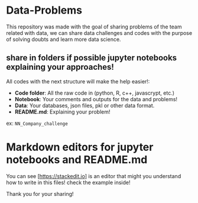 # Data-Problems
This repository was made with the goal of sharing problems of the team related with data, we can share data challenges and codes with the purpose of solving doubts and learn more data science.

## share in folders if possible jupyter notebooks explaining your approaches!

All codes with the next structure will make the help easier!: 

- **Code folder**: All the raw code in (python, R, c++, javascrypt, etc.)
- **Notebook**: Your comments and outputs for the data and problems!
- **Data**: Your databases, json files, pkl or other data format.
- **README.md**: Explaining your problem! 

ex: `NN_Company_challenge`

# Markdown editors for jupyter notebooks and README.md

You can see [https://stackedit.io] is an editor that might you understand how to write in this files! check the example inside!


Thank you for your sharing! 


